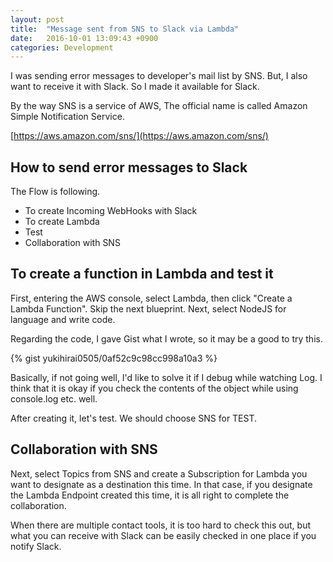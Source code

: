 ```yaml
---
layout: post
title:  "Message sent from SNS to Slack via Lambda"
date:   2016-10-01 13:09:43 +0900
categories: Development
---
```


I was sending error messages to developer's mail list by SNS.
But, I also want to receive it with Slack.
So I made it available for Slack.

By the way SNS is a service of AWS,
The official name is called Amazon Simple Notification Service.

[https://aws.amazon.com/sns/](https://aws.amazon.com/sns/)

## How to send error messages to Slack

The Flow is following.

- To create Incoming WebHooks with Slack
- To create Lambda
- Test
- Collaboration with SNS

## To create a function in Lambda and test it

First, entering the AWS console, select Lambda, then click "Create a Lambda Function".
Skip the next blueprint.
Next, select NodeJS for language and write code.

Regarding the code, I gave Gist what I wrote, so it may be a good to try this.

{% gist yukihirai0505/0af52c9c98cc998a10a3 %}

Basically,
if not going well, I'd like to solve it if I debug while watching Log.
I think that it is okay if you check the contents of the object while using console.log etc. well.

After creating it, let's test.
We should choose SNS for TEST.

## Collaboration with SNS

Next, select Topics from SNS and create a Subscription for Lambda you want to designate as a destination this time.
In that case,
if you designate the Lambda Endpoint created this time,
it is all right to complete the collaboration.

When there are multiple contact tools,
it is too hard to check this out,
but what you can receive with Slack can be easily checked in one place if you notify Slack.